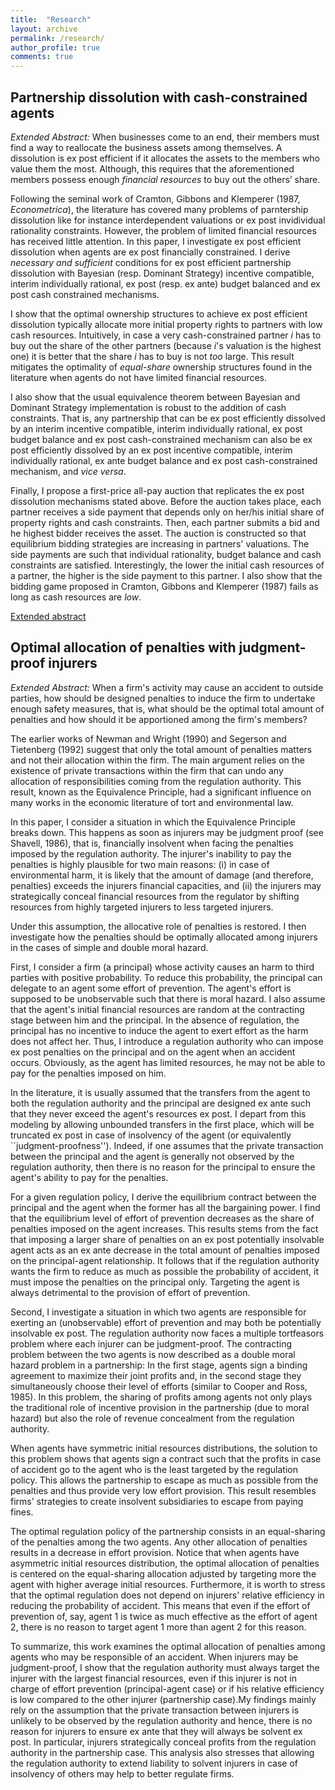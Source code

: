 ```yaml
---
title:  "Research"
layout: archive
permalink: /research/
author_profile: true
comments: true
---
```


## Partnership dissolution with cash-constrained agents

*Extended Abstract:* When businesses come to an end, their members must find a way to reallocate the
business assets among themselves. A dissolution is ex post efficient if it allocates the
assets to the members who value them the most. Although, this requires that the
aforementioned members possess enough *financial resources* to buy out the others’
share.

Following the seminal work of Cramton, Gibbons and Klemperer (1987, *Econometrica*), the literature has covered many problems of parntership dissolution like for instance interdependent valuations or ex post invidividual rationality constraints. However, the problem of limited financial resources has received little attention. In this paper, I investigate ex post efficient dissolution when agents are ex post financially constrained. I derive *necessary and sufficient* conditions for ex post efficient
partnership dissolution with Bayesian (resp. Dominant Strategy) incentive compatible,
interim individually rational, ex post (resp. ex ante) budget balanced and ex post cash
constrained mechanisms.

I show that the optimal ownership structures to achieve ex post efficient dissolution typically allocate
more initial property rights to partners with low cash resources. Intuitively, in case a very cash-constrained partner *i* has to buy out the share of the other partners (because *i*'s valuation is the highest one) it is better that the share *i* has to buy is not *too* large. This result mitigates the optimality of *equal-share* ownership structures found in the literature when agents do not have limited financial resources. 

I also show that the usual equivalence theorem between Bayesian and Dominant Strategy implementation is
robust to the addition of cash constraints. That is, any partnership that can be ex post efficiently dissolved by an interim incentive compatible, interim individually rational, ex post budget balance and ex post cash-constrained mechanism can also be ex post efficiently dissolved by an ex post incentive compatible, interim individually rational, ex ante budget balance and ex post cash-constrained mechanism, and *vice versa*.

Finally, I propose a first-price all-pay auction that replicates the ex post dissolution mechanisms stated above. Before the auction takes place, each partner receives a side payment that depends only on her/his initial share of property rights and cash constraints. Then, each partner submits a bid and he highest bidder receives the asset. The auction is constructed so that equilibrium bidding strategies are increasing in partners' valuations. The side payments are such that individual rationality, budget balance and cash constraints are satisfied. Interestingly, the lower the initial cash resources of a partner, the higher is the side payment to this partner. I also show that the bidding game proposed in Cramton, Gibbons and Klemperer (1987) fails as long as cash resources are *low*.

<span style="color:blue">[Extended abstract](../files/paper2.pdf)</span>

## Optimal allocation of penalties with judgment-proof injurers

*Extended Abstract:* When a firm's activity may cause an accident to outside parties, how should be designed penalties to induce the firm to undertake enough safety measures, that is, what should be the optimal total amount of penalties and how should it be apportioned among the firm's members?

The earlier works of Newman and Wright (1990) and Segerson and Tietenberg (1992) suggest that only the total amount of penalties matters and not their allocation within the firm. The main argument relies on the existence of private transactions within the firm that can undo any allocation of responsibilities coming from the regulation authority. This result, known as the Equivalence Principle, had a significant influence on many works in the economic literature of tort and environmental law. 

In this paper, I consider a situation in which the Equivalence Principle breaks down. This happens as soon as injurers may be judgment proof (see Shavell, 1986), that is, financially insolvent when facing the penalties imposed by the regulation authority. The injurer's inability to pay the penalties is highly plausible for two main reasons: (i) in case of environmental harm, it is likely that the amount of damage (and therefore, penalties) exceeds the injurers financial capacities, and (ii) the injurers may strategically conceal financial resources from the regulator by shifting resources from highly targeted injurers to less targeted injurers. 

Under this assumption, the allocative role of penalties is restored. I then investigate how the penalties should be optimally allocated among injurers in the cases of simple and double moral hazard. 

First, I consider a firm (a principal) whose activity causes an harm to third parties with positive probability. To reduce this probability, the principal can delegate to an agent some effort of prevention. The agent's effort is supposed to be unobservable such that there is moral hazard. I also assume that the agent's initial financial resources are random at the contracting stage between him and the principal. In the absence of regulation, the principal has no incentive to induce the agent to exert effort as the harm does not affect her. Thus, I introduce a regulation authority who can impose ex post penalties on the principal and on the agent when an accident occurs. Obviously, as the agent has limited resources, he may not be able to pay for the penalties imposed on him.

In the literature, it is usually assumed that the transfers from the agent to both the regulation authority and the principal are designed ex ante such that they never exceed the agent's resources ex post. I depart from this modeling by allowing unbounded transfers in the first place, which will be truncated  ex post in case of insolvency of the agent (or equivalently ``judgment-proofness''). Indeed, if one assumes that the private transaction between the principal and the agent is generally not observed by the regulation authority, then there is no reason for the principal to ensure the agent's ability to pay for the penalties.

For a given regulation policy, I derive the equilibrium contract between the principal and the agent when the former has all the bargaining power. I find that the equilibrium level of effort of prevention decreases as the share of penalties imposed on the agent increases. This results stems from the fact that imposing a larger share of penalties on an ex post potentially insolvable agent acts as an ex ante decrease in the total amount of penalties imposed on the principal-agent relationship. It follows that if the regulation authority wants the firm to reduce as much as possible the probability of accident, it must impose the penalties on the principal only. Targeting the agent is always detrimental to the provision of effort of prevention.

Second, I investigate a situation in which two agents are responsible for exerting an (unobservable) effort of prevention and may both be potentially insolvable ex post. The regulation authority now faces a multiple tortfeasors problem where each injurer can be judgment-proof. The contracting problem between the two agents is now described as a double moral hazard problem in a partnership: In the first stage, agents sign a binding agreement to maximize their joint profits and, in the second stage they simultaneously choose their level of efforts (similar to Cooper and Ross, 1985). In this problem, the sharing of profits among agents not only plays the traditional role of incentive provision in the partnership (due to moral hazard) but also the role of revenue concealment from the regulation authority.

When agents have symmetric initial resources distributions, the solution to this problem shows that agents sign a contract such that the profits in case of accident go to the agent who is the least targeted by the regulation policy. This allows the partnership to escape as much as possible from the penalties and thus provide very low effort provision. This result resembles firms' strategies to create insolvent subsidiaries to escape from paying fines. 

The optimal regulation policy of the partnership consists in an equal-sharing of the penalties among the two agents. Any other allocation of penalties results in a decrease in effort provision. Notice that when agents have asymmetric initial resources distribution, the optimal allocation of penalties is centered on the equal-sharing allocation adjusted by targeting more the agent with higher average initial resources. Furthermore, it is worth to stress that the optimal regulation does not depend on injurers' relative efficiency in reducing the probability of accident. This means that even if the effort of prevention of, say, agent 1 is twice as much effective as the effort of agent 2, there is no reason to target agent 1 more than agent 2 for this reason.

To summarize, this work examines the optimal allocation of penalties among agents who may be responsible of an accident. When injurers may be judgment-proof, I show that the regulation authority must always target the injurer with the largest financial resources, even if this injurer is not in charge of effort prevention (principal-agent case) or if his relative efficiency is low compared to the other injurer (partnership case).My findings mainly rely on the assumption that the private transaction between injurers is unlikely to be observed by the regulation authority and hence, there is no reason for injurers to ensure ex ante that they will always be solvent ex post. In particular, injurers strategically conceal profits from the regulation authority in the partnership case. This analysis also stresses that allowing the regulation authority to extend liability to solvent injurers in case of insolvency of others may help to better regulate firms.

